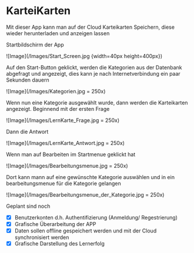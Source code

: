 # KarteiKarten
Mit dieser App kann man auf der Cloud Karteikarten Speichern, diese wieder herunterladen und anzeigen lassen

Startbildschirm der App

![Image](/Images/Start_Screen.jpg {width=40px height=400px})


Auf den Start-Button geklickt, werden die Kategorien aus der Datenbank abgefragt und angezeigt, dies kann je nach Internetverbindung ein paar Sekunden dauern

![Image](/Images/Kategorien.jpg = 250x)


Wenn nun eine Kategorie ausgewählt wurde, dann werden die Karteikarten angezeigt. Beginnend mit der ersten Frage

![Image](/Images/LernKarte_Frage.jpg = 250x)

Dann die Antwort

![Image](/Images/LernKarte_Antwort.jpg = 250x)


Wenn man auf Bearbeiten im Startmenue geklickt hat

![Image](/Images/Bearbeitungsmenue.jpg = 250x)

Dort kann mann auf eine gewünschte Kategorie auswählen und in ein bearbeitungsmenue für die Kategorie gelangen

![Image](/Images/Bearbeitungsmenue_der_Kategorie.jpg = 250x)




Geplant sind noch 
- [x] Benutzerkonten d.h. Authentifizierung (Anmeldung/ Regestrierung)
- [x] Grafische Überarbeitung der APP
- [x] Daten sollen offline gespeichert werden und mit der Cloud synchronisiert werden
- [x] Grafische Darstellung des Lernerfolg
